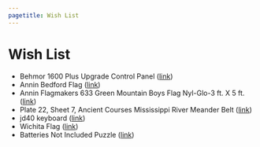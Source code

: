 ```yaml
---
pagetitle: Wish List
---
```


Wish List
===

*  Behmor 1600 Plus Upgrade Control Panel ([link]( http://www.sweetmarias.com/store/roast-coffee/drum-roasters/behmor/behmor-plus-upgrade-panel.html))
*  Annin Bedford Flag ([link]( http://www.amazon.com/Annin-Flagmakers-319726-Nyl-Glo-Bedford/dp/B0048MJB7E/))
*  Annin Flagmakers 633 Green Mountain Boys Flag Nyl-Glo-3 ft. X 5 ft. ([link]( http://www.amazon.com/Annin-Flagmakers-Green-Mountain-Nyl-Glo-3/dp/B00FTDHTMK/))
*  Plate 22, Sheet 7, Ancient Courses Mississippi River Meander Belt ([link]( http://www.youshouldbuyart.com/collections/vintage-editions/products/plate-22-sheet-7-ancient-courses-mississippi-river-meander-belt))
*  jd40 keyboard ([link]( https://ctrlalt.io/store/items/jd40))
*  Wichita Flag ([link]( http://www.cvsflags.com/viewcity.cfm?CF=Wichita&gclid=CMS45o6fgsICFYo-MgodKlYAMw))
*  Batteries Not Included Puzzle ([link]( http://www.libertypuzzles.com/shop/detail/id/689))
